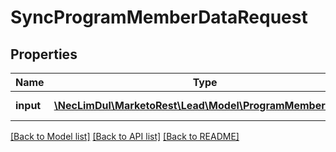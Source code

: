 # SyncProgramMemberDataRequest

## Properties

Name | Type | Description | Notes
------------ | ------------- | ------------- | -------------
**input** | [**\NecLimDul\MarketoRest\Lead\Model\ProgramMemberData[]**](ProgramMemberData.md) | List of input records | 

[[Back to Model list]](../README.md#documentation-for-models) [[Back to API list]](../README.md#documentation-for-api-endpoints) [[Back to README]](../README.md)

